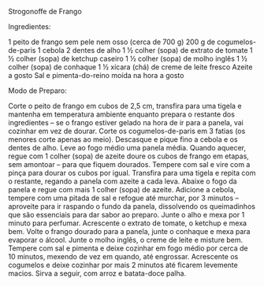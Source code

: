 
Strogonoffe de Frango

Ingredientes:

1 peito de frango sem pele nem osso (cerca de 700 g)
200 g de cogumelos-de-paris
1 cebola
2 dentes de alho
1 ½ colher (sopa) de extrato de tomate
1 ½ colher (sopa) de ketchup caseiro
1 ½ colher (sopa) de molho inglês
1 ½ colher (sopa) de conhaque
1 ½ xícara (chá) de creme de leite fresco
Azeite a gosto
Sal e pimenta-do-reino moída na hora a gosto

Modo de Preparo:

Corte o peito de frango em cubos de 2,5 cm, transfira para uma tigela e mantenha em temperatura ambiente enquanto prepara o restante dos ingredientes – se o frango estiver gelado na hora de ir para a panela, vai cozinhar em vez de dourar.
Corte os cogumelos-de-paris em 3 fatias (os menores corte apenas ao meio).
Descasque e pique fino a cebola e os dentes de alho.
Leve ao fogo médio uma panela média.
Quando aquecer, regue com 1 colher (sopa) de azeite doure os cubos de frango em etapas, sem amontoar – para que fiquem dourados.
Tempere com sal e vire com a pinça para dourar os cubos por igual.
Transfira para uma tigela e repita com o restante, regando a panela com azeite a cada leva.
Abaixe o fogo da panela e regue com mais 1 colher (sopa) de azeite.
Adicione a cebola, tempere com uma pitada de sal e refogue até murchar, por 3 minutos – aproveite para ir raspando o fundo da panela, dissolvendo os queimadinhos que são essenciais para dar sabor ao preparo.
Junte o alho e mexa por 1 minuto para perfumar.
Acrescente o extrato de tomate, o ketchup e mexa bem.
Volte o frango dourado para a panela, junte o conhaque e mexa para evaporar o álcool.
Junte o molho inglês, o creme de leite e misture bem.
Tempere com sal e pimenta e deixe cozinhar em fogo médio por cerca de 10 minutos, mexendo de vez em quando, até engrossar.
Acrescente os cogumelos e deixe cozinhar por mais 2 minutos até ficarem levemente macios.
Sirva a seguir, com arroz e batata-doce palha.